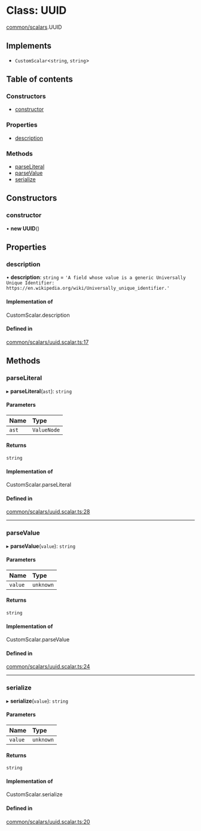 # Class: UUID

[common/scalars](../modules/common_scalars.md).UUID

## Implements

- `CustomScalar`<`string`, `string`\>

## Table of contents

### Constructors

- [constructor](common_scalars.UUID.md#constructor)

### Properties

- [description](common_scalars.UUID.md#description)

### Methods

- [parseLiteral](common_scalars.UUID.md#parseliteral)
- [parseValue](common_scalars.UUID.md#parsevalue)
- [serialize](common_scalars.UUID.md#serialize)

## Constructors

### <a id="constructor" name="constructor"></a> constructor

• **new UUID**()

## Properties

### <a id="description" name="description"></a> description

• **description**: `string` = `'A field whose value is a generic Universally Unique Identifier: https://en.wikipedia.org/wiki/Universally_unique_identifier.'`

#### Implementation of

CustomScalar.description

#### Defined in

[common/scalars/uuid.scalar.ts:17](https://github.com/brickdoc/brickdoc/blob/master/apps/server-api/src/common/scalars/uuid.scalar.ts#L17)

## Methods

### <a id="parseliteral" name="parseliteral"></a> parseLiteral

▸ **parseLiteral**(`ast`): `string`

#### Parameters

| Name  | Type        |
| :---- | :---------- |
| `ast` | `ValueNode` |

#### Returns

`string`

#### Implementation of

CustomScalar.parseLiteral

#### Defined in

[common/scalars/uuid.scalar.ts:28](https://github.com/brickdoc/brickdoc/blob/master/apps/server-api/src/common/scalars/uuid.scalar.ts#L28)

---

### <a id="parsevalue" name="parsevalue"></a> parseValue

▸ **parseValue**(`value`): `string`

#### Parameters

| Name    | Type      |
| :------ | :-------- |
| `value` | `unknown` |

#### Returns

`string`

#### Implementation of

CustomScalar.parseValue

#### Defined in

[common/scalars/uuid.scalar.ts:24](https://github.com/brickdoc/brickdoc/blob/master/apps/server-api/src/common/scalars/uuid.scalar.ts#L24)

---

### <a id="serialize" name="serialize"></a> serialize

▸ **serialize**(`value`): `string`

#### Parameters

| Name    | Type      |
| :------ | :-------- |
| `value` | `unknown` |

#### Returns

`string`

#### Implementation of

CustomScalar.serialize

#### Defined in

[common/scalars/uuid.scalar.ts:20](https://github.com/brickdoc/brickdoc/blob/master/apps/server-api/src/common/scalars/uuid.scalar.ts#L20)
